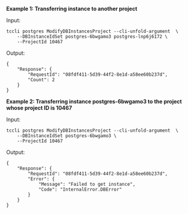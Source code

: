 **Example 1: Transferring instance to another project**



Input: 

```
tccli postgres ModifyDBInstancesProject --cli-unfold-argument  \
    --DBInstanceIdSet postgres-6bwgamo3 postgres-lnp6j6172 \
    --ProjectId 10467
```

Output: 
```
{
    "Response": {
        "RequestId": "08fdf411-5d39-44f2-8e1d-a58ee60b237d",
        "Count": 2
    }
}
```

**Example 2: Transferring instance postgres-6bwgamo3 to the project whose project ID is 10467**



Input: 

```
tccli postgres ModifyDBInstancesProject --cli-unfold-argument  \
    --DBInstanceIdSet postgres-6bwgamo3 \
    --ProjectId 10467
```

Output: 
```
{
    "Response": {
        "RequestId": "08fdf411-5d39-44f2-8e1d-a58ee60b237d",
        "Error": {
            "Message": "Failed to get instance",
            "Code": "InternalError.DBError"
        }
    }
}
```

